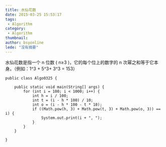 ```yaml
---
title: 水仙花数
date: 2015-03-25 15:53:17
tags:
 - Algorithm
category: 
 - Algorithm
thumbnail: 
author: bsyonline
lede: "没有摘要"
---
```



水仙花数是指一个 n 位数 ( n≥3 )，它的每个位上的数字的 n 次幂之和等于它本身。（例如：1^3 + 5^3+ 3^3 = 153）
```
public class Algo0325 {

    public static void main(String[] args) {
        for (int i = 100; i < 1000; i++) {
            int h = i / 100;
            int t = (i - h * 100) / 10;
            int o = (i - h * 100 - t * 10);
            if ((Math.pow(h, 3) + Math.pow(t, 3) + Math.pow(o, 3)) == i) {
                System.out.print(i + ", ");
            }
        }
    }

}
```
